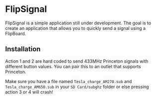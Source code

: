 # FlipSignal

FlipSignal is a simple application still under development.  The goal is to create an application
that allows you to quickly send a signal using a FlipBoard.

## Installation
Action 1 and 2 are hard coded to send 433MHz Princeton signals with different button values.  You can pair this to an outlet that supports Princeton.

Make sure you have a file named `Tesla_charge_AM270.sub` and `Tesla_charge_AM650.sub` in your `SD Card/subghz` folder or else pressing action 3 or 4 will crash!